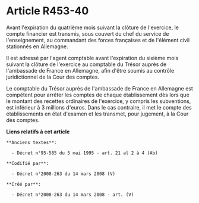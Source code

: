 # Article R453-40

Avant l'expiration du quatrième mois suivant la clôture de l'exercice, le compte financier est transmis, sous couvert du chef
du service de l'enseignement, au commandant des forces françaises et de l'élément civil stationnés en Allemagne.

Il est adressé par l'agent comptable avant l'expiration du sixième mois suivant la clôture de l'exercice au comptable du
Trésor auprès de l'ambassade de France en Allemagne, afin d'être soumis au contrôle juridictionnel de la Cour des comptes.

Le comptable du Trésor auprès de l'ambassade de France en Allemagne est compétent pour arrêter les comptes de chaque
établissement dès lors que le montant des recettes ordinaires de l'exercice, y compris les subventions, est inférieur à 3
millions d'euros. Dans le cas contraire, il met le compte des établissements en état d'examen et les transmet, pour jugement,
à la Cour des comptes.

**Liens relatifs à cet article**

	**Anciens textes**:

	  - Décret n°95-585 du 5 mai 1995 - art. 21 al 2 à 4 (Ab)

	**Codifié par**:

	  - Décret n°2008-263 du 14 mars 2008 (V)

	**Créé par**:

	  - Décret n°2008-263 du 14 mars 2008 - art. (V)
